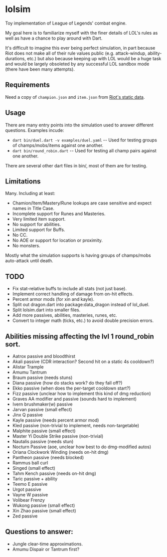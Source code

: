 # lolsim
Toy implementation of League of Legends' combat engine.

My goal here is to familiarize myself with the finer details of LOL's rules as
well as have a chance to play around with Dart.

It's difficult to imagine this ever being perfect simulation, in part because
Riot does not make all of their rule values public (e.g. attack-windup,
ability-durations, etc.) but also because keeping up with LOL would be a huge
task and would be largely obsoleted by any successful LOL sandbox mode (there
have been many attempts).

## Requirements
Need a copy of `champion.json` and `item.json` from [Riot's static data](https://developer.riotgames.com/docs/static-data).

## Usage
There are many entry points into the simulation used to answer different questions.
Examples incude:
 - `dart bin/duel.dart -v examples/duel.yaml` -- Used for testing groups of champs/mobs/items against one another.
 - `dart bin/round_robin.dart` -- Used for testing all champ pairs against one another.

There are several other dart files in bin/, most of them are for testing.

## Limitations
Many.  Including at least:
 - Chamion/Item/Mastery/Rune lookups are case sensitive and expect names in Title Case.
 - Incomplete support for Runes and Masteries.
 - Very limited item support.
 - No support for abilities.
 - Limited support for Buffs.
 - No CC.
 - No AOE or support for location or proximity.
 - No monsters.

Mostly what the simulation supports is having groups of champs/mobs auto-attack until death.

## TODO
- Fix stat-relative buffs to include all stats (not just base).
- Implement correct handling of damage from on-hit effects.
- Percent armor mods (for xin and kayle).
- Split out dragon.dart into package:data_dragon instead of lol_duel.
- Split lolsim.dart into smaller files.
- Add more passives, abilities, masteries, runes, etc.
- Convert to integer math (ticks, etc.) to avoid double precision errors.

## Abilities missing affecting the lvl 1 round_robin sort.
- Aatrox passive and bloodthirst
- Akali passive (CDR interaction? Second hit on a static 4s cooldown?)
- Alistar Trample
- Amumu Tantrum
- Braum passive (needs stuns)
- Diana passive (how do stacks work? do they fall off?)
- Ekko passive (when does the per-target cooldown start?)
- Fizz passive (unclear how to implement this kind of dmg reduction)
- Graves AA modifier and passive (sounds hard to implement)
- Ivern brushmaker(w) passive
- Jarvan passive (small effect)
- Jinx Q passive
- Kayle passive (needs percent armor mod)
- Kled passive (non-trivial to implement, needs non-targetable)
- Malphite passive (small effect)
- Master Yi Double Strike passive (non-trivial)
- Nautalis passive (needs stun)
- Nocturn Passive (aoe, unclear how best to do dmg-modified autos)
- Oriana Clockwork Winding (needs on-hit dmg)
- Pantheon passive (needs blocked)
- Rammus ball curl
- Singed (small effect)
- Tahm Kench passive (needs on-hit dmg)
- Taric passive + ability
- Teemo E passive
- Urgot passive
- Vayne W passive
- Volibear Frenzy
- Wukong passive (small effect)
- Xin Zhao passive (small effect)
- Zed passive

## Questions to answer:
- Jungle clear-time approximations.
- Amumu Dispair or Tantrum first?
